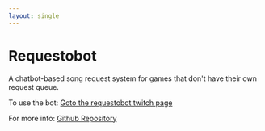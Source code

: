 ```yaml
---
layout: single
---
```


# Requestobot

A chatbot-based song request system for games that don't have their own request queue.

To use the bot: [Goto  the requestobot  twitch page](https://twitch.tv/requestobot)

For more info: [Github Repository](https://github.com/steglasaurous/queuebot)
